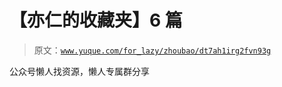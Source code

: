 # 【亦仁的收藏夹】6 篇

> 原文：[`www.yuque.com/for_lazy/zhoubao/dt7ah1irg2fvn93g`](https://www.yuque.com/for_lazy/zhoubao/dt7ah1irg2fvn93g)

公众号懒人找资源，懒人专属群分享